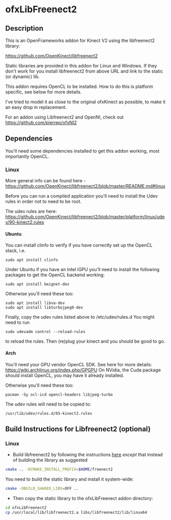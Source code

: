 ofxLibFreenect2
===============


Description
-----------

This is an OpenFrameworks addon for Kinect V2 using the libfreenect2 library:

https://github.com/OpenKinect/libfreenect2

Static libraries are provided in this addon for Linux and Windows. If they don't work for you install libfreenect2 from above URL and link to the static (or dynamic) lib.

This addon requires OpenCL to be installed. How to do this is platform specific, see below for more details.

I've tried to model it as close to the original ofxKinect as possible, to make it an easy drop in replacement. 

For an addon using Libfreenect2 and OpenNI, check out https://github.com/pierrep/ofxNI2


Dependencies
------------
You'll need some dependencies installed to get this addon working, most importantly OpenCL. 

### Linux

More general info can be found here - https://github.com/OpenKinect/libfreenect2/blob/master/README.md#linux

Before you can run a compiled application you'll need to install the Udev rules in order not to need to be root.

The udev rules are here: https://github.com/OpenKinect/libfreenect2/blob/master/platform/linux/udev/90-kinect2.rules


#### Ubuntu
You can install clinfo to verify if you have correctly set up the OpenCL stack, i.e.

```
sudo apt install clinfo
```

Under Ubuntu if you have an Intel iGPU you'll need to install the following packages to get the OpenCL backend working:

```
sudo apt install beignet-dev
```
Otherwise you'll need these too:
```
sudo apt install libva-dev
sudo apt install libturbojpeg0-dev 

``` 
Finally, copy the udev rules listed above to /etc/udev/rules.d
You might need to run
```
sudo udevadm control --reload-rules
```
to reload the rules. Then (re)plug your kinect and you should be good to go.

#### Arch

You'll need your GPU vendor OpenCL SDK. See here for more details: https://wiki.archlinux.org/index.php/GPGPU
On NVidia, the Cuda package should install OpenCL, you may have it already installed.

Otherwise you'll need these too:

```
pacman -Sy ocl-icd opencl-headers libjpeg-turbo
```

The udev rules will need to be copied to:
```
/usr/lib/udev/rules.d/65-kinect2.rules
```



Build Instructions for Libfreenect2 (optional)
----------------------------------------------

### Linux

- Build libfreenect2 by following the instructions [here](https://github.com/OpenKinect/libfreenect2#linux) _except_ that instead of building the library as suggested

```bash
cmake .. -DCMAKE_INSTALL_PREFIX=$HOME/freenect2
```
You need to build the static library and install it system-wide:
```bash
cmake -DBUILD_SHARED_LIBS=OFF ..
```
- Then copy the static library to the ofxLibFreenect addon directory:
```bash
cd ofxLibFreenect2
cp /usr/local/lib/libfreenect2.a libs/libfreenect2/lib/linux64
```






